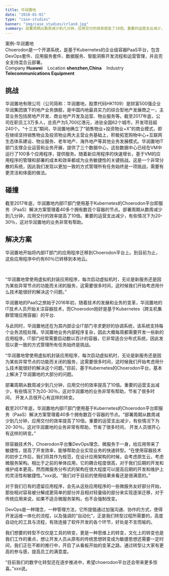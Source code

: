 ```yaml
---
title: 华润置地
date: "2018-01-01"
type: "case-studies"
banner: "img/case_studies/crland.jpg"
summary: 部署周期从数周减少到几分钟，应用交付的效率提高了10倍。重要的运营支出减少，有些情况下为20-30％，这对华润置地的业务非常有帮助
---
```


<section class="case-studies-detail">
<div class="text-nav">
  <div class="container">
    <div class="col-md-12 nav-head">案例-华润置地</div>
    <div class="col-md-12 nav-text">Choerodon是一个开源系统，是基于Kubernetes的企业级容器PaaS平台，包含DevOps套件、应用服务套件、数据服务、智能洞察开发流程和运营管理，并且完全支持混合云部署。</div>
  </div>
</div>
<div id="scenario">
<div class="container" >Company <b>Huawei</b> &nbsp;&nbsp;&nbsp;Location <b>shenzhen,China</b> &nbsp;&nbsp;&nbsp;Industry <b>Telecommunications Equipment</b></div>
</div>
  <div class="cols">
    <div class="col1">
      <h2>挑战</h2>
      <p>
       华润置地有限公司（公司简称：华润置地，股票代码HK1109）是财富500强企业华润集团旗下的地产业务旗舰，是中国内地最具实力的综合型地产发展商之一，主营业务包括房地产开发、商业地产开发及运营、物业服务等。截至2017年底，公司在职员工3万多人，总资产为5,700亿港元，进驻全国62个城市，开发项目超240个。“十三五”期间，华润置地确立了“销售物业+投资物业+X”的商业模式，即在继续坚持销售物业及投资物业两大主营业务基础上，积极拓宽购物中心+互联网生态体系建设、物业服务、老年地产、海外地产等其他业务发展模式。华润置地IT部门支撑企业运营和业务开展，提供了三个数据中心，这些数据中心已经在VM中运行了100多个应用程序，提供服务。随着新应用程序的快速增长，基于VM的应用程序的管理和部署的成本和效率都成为业务敏捷性的关键挑战。这是一个非常分散的系统，因此我们发现以更加一致的方式管理所有任务始终是一项挑战，需要有更灵活和体面的做法。
       </p>
    </div>
    <div class="col2">
      <h2>碰撞</h2>
      <p>
      截至2017年底，华润置地内部IT部门使用基于Kubernetes的Choerodon平台即服务（PaaS）解决方案管理着40多个拥有数百个容器的节点。部署周期从数周减少到几分钟，应用交付的效率提高了10倍。重要的运营支出减少，有些情况下为20-30％，这对华润置地的业务非常有帮助。 
      </p>
      <h2>解决方案</h2>
      <p>
      华润置地开始将内部IT部门的应用程序迁移到Choerodon平台上。到目前为止，这些应用程序中约有60％已转移到本地云。
      </p> 
    </div>
  </div>
</section>

<div class="banner2">
  <div class="bannertext">
    <p>
    “华润置地曾使用虚拟机封装应用程序，每次启动虚拟机时，无论是新服务还是因为某些异常节点的功能而关闭的服务，这需要很多时间，这时候我们开始考虑用什么技术能很好的解决这个问题。”
    </p>
  </div>
</div>

<section class="section">
  <div class="fullcol">
    <p>
    华润置地的PaaS之旅始于2016年初，随着技术的发展和业务的变革，华润置地的IT技术人员开始关注容器技术，而Choerodon刚好是基于Kubernetes（跨主机集群管理应用容器）的平台.
    </p>
    <p>
    与此同时，华润置地还在为其内部企业IT部门寻求更好的协调系统，该系统支持每个业务流程处理。华润置地业务内部程序复杂，因此大概每周都需要开发一些新的应用程序。IT部门经常需要启动数以百计的容器，它非常适合分布式系统，因此发现以更一致的方式管理所有任务始终是挑战。
    </p>
    <p>
    “华润置地曾使用虚拟机封装应用程序，每次启动虚拟机时，无论是新服务还是因为某些异常节点的功能而关闭的服务，这需要很多时间，这时候我们开始考虑用什么技术能很好的解决这个问题。”目前，基于Kubernetes的Choerodon平台，基本上解决了华润置地的大部分的问题。
    </p>
  </div>
</section>

<div class="banner3" style="background:url(/case-studies/img/crland.jpg)">
  <div class="banner3=text">
    <p>
    部署周期从数周减少到几分钟，应用交付的效率提高了10倍。重要的运营支出减少，有些情况下为20-30％，这对华润置地的业务非常有帮助，节省了很多时间， 开发人员很开心有这样的转变。
    </p>
  </div>
</div>

<section class="section">
  <div class="fullcol">
    <p>
    截至2017年底，华润置地内部IT部门使用基于Kubernetes的Choerodon平台即服务（PaaS）解决方案管理着40多个拥有数百个容器的节点。“部署周期从数周减少到几分钟，应用交付的效率提高了10倍。重要的运营支出减少，有些情况下为20-30％，这对华润置地的业务非常有帮助，节省了很多时间， 开发人员很开心有这样的转变。”
    </p>
    <p>
    除容器技术外，Choerodon平台集DevOps理念、微服务于一身，给应用带来了敏捷性，提高了开发效率，能够帮助企业实现业务的快速转型。“在使用容器技术的初步工作后，我们将其作为规范，在设计应用架构的时候，会考虑原生云，考虑微服务架构。相比于之前的单体应用，它的耦合程度很高，对于我们后期的开发和维护成本更高，然而微服务分布式的架构在很大程度可以提高后期的开发和维护上的灵活性和敏捷性。”xxx说。“我们对于目前的使用结果来看还是很满意的。”
    </p>
    <p>
    对于我们已有的遗留应用程序，会先从这些应用程序的一些微服务友好部分开始，那些相对容易被分解成更简单的部分并且相对轻量级的部分来实现逐渐迁移，对于传统应用来说，如果不适合微服务架构，也不会强制改变。
    </p>
    <p>
    DevOps是一种理念，一种管理方法，它所提倡通过加强沟通、协作的方式，使得开发运维一体化的流程，以及强调的“自动化”，正是我们转型过程所需要的，高度自动化的工具与流程，有效连接了软件开发的各个环节，好处是不言而喻的。
    </p>
    <p>
    我们想要的转型不仅仅是工具的转变，更是一种思维上的转变，文化上的转变也是我们工作的重点，想让开发人员从原有的传统思想转变成为敏捷思想还需要一定时间，我们正在不断的推行中，开启了从看板开始的变革之路，通过转型让大家有更高的参与感，提高员工的满意度。
    </p>
    <p>
    “目前我们的数字化转型还在逐步推进中，希望choerodon平台还会带来更多惊喜。”xxx说。
    </p>
  </div>
</section>
